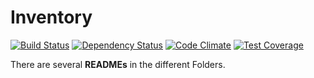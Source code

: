 # Inventory
[![Build Status](https://travis-ci.org/simonkurka/inventory.svg?branch=master)](https://travis-ci.org/simonkurka/inventory) [![Dependency Status](https://gemnasium.com/simonkurka/inventory.svg)](https://gemnasium.com/simonkurka/inventory) [![Code Climate](https://codeclimate.com/github/simonkurka/inventory/badges/gpa.svg)](https://codeclimate.com/github/simonkurka/inventory) [![Test Coverage](https://codeclimate.com/github/simonkurka/inventory/badges/coverage.svg)](https://codeclimate.com/github/simonkurka/inventory/coverage)

There are several **READMEs** in the different Folders.

